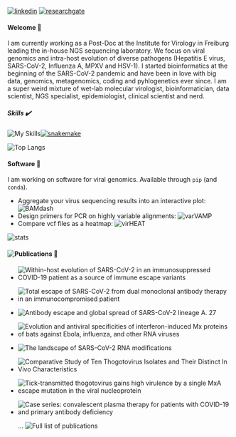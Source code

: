 

[![linkedin](https://skillicons.dev/icons?i=linkedin)](https://www.linkedin.com/in/jonas-fuchs-16bba9133/)
[![researchgate](https://upload.wikimedia.org/wikipedia/commons/thumb/5/5e/ResearchGate_icon_SVG.svg/50px-ResearchGate_icon_SVG.svg.png)](https://www.researchgate.net/profile/Jonas-Fuchs-2)
#### Welcome :fox_face:
<p>I am currently working as a Post-Doc at the Institute for Virology in Freiburg leading the in-house NGS sequencing laboratory. We focus on viral genomics and intra-host evolution of diverse pathogens (Hepatitis E virus, SARS-CoV-2, Influenza A, MPXV and HSV-1). I started bioinformatics at the beginning of the SARS-CoV-2 pandemic and have been in love with big data, genomics, metagenomics, coding and pyhlogenetics ever since. I am a super weird mixture of wet-lab molecular virologist, bioinformatician, data scientist, NGS specialist, epidemiologist, clinical scientist and nerd.</p>

##### Skills  :heavy_check_mark:
![My Skills](https://skillicons.dev/icons?i=linux,r,py,powershell,bash,html,git,github,ps)[![snakemake](https://avatars.githubusercontent.com/u/33450111?s=50&v=4)](https://github.com/snakemake)

![Top Langs](https://github-readme-stats.vercel.app/api/top-langs/?username=jonas-fuchs&layout=compact&theme=dark)

#### Software :floppy_disk:

I am working on software for viral genomics. Available through `pip` (and `conda`).

- Aggregate your virus sequencing results into an interactive plot: ![`BAMdash`](https://github.com/jonas-fuchs/BAMdash)
- Design primers for PCR on highly variable alignments: ![`varVAMP`](https://github.com/jonas-fuchs/varVAMP)
- Compare vcf files as a heatmap: ![`virHEAT`](https://github.com/jonas-fuchs/virHEAT)

![stats](https://github-readme-stats.vercel.app/api?username=jonas-fuchs&show_icons=true&theme=dark)




#### ![Publications](https://scholar.google.de/citations?user=0Gw3wxUAAAAJ&hl=de) :scroll:

- ![Within-host evolution of SARS-CoV-2 in an immunosuppressed COVID-19 patient as a source of immune escape variants](https://www.nature.com/articles/s41467-021-26602-3)
- ![Total escape of SARS-CoV-2 from dual monoclonal antibody therapy in an immunocompromised patient](https://www.nature.com/articles/s41467-023-37591-w)
- ![Antibody escape and global spread of SARS-CoV-2 lineage A. 27](https://www.nature.com/articles/s41467-022-28766-y)
- ![Evolution and antiviral specificities of interferon-induced Mx proteins of bats against Ebola, influenza, and other RNA viruses](https://journals.asm.org/doi/full/10.1128/jvi.00361-17)
- ![The landscape of SARS-CoV-2 RNA modifications](https://www.biorxiv.org/content/10.1101/2020.07.18.204362v1.abstract)
- ![Comparative Study of Ten Thogotovirus Isolates and Their Distinct In Vivo Characteristics](https://journals.asm.org/doi/full/10.1128/jvi.01556-21)
- ![Tick-transmitted thogotovirus gains high virulence by a single MxA escape mutation in the viral nucleoprotein](https://journals.plos.org/plospathogens/article?id=10.1371/journal.ppat.1009038)
- ![Case series: convalescent plasma therapy for patients with COVID-19 and primary antibody deficiency](https://link.springer.com/article/10.1007/s10875-021-01193-2)

  ... ![Full list of publications](https://scholar.google.de/citations?user=0Gw3wxUAAAAJ&hl=de)



